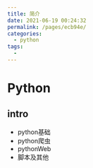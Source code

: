 ```yaml
---
title: 简介
date: 2021-06-19 00:24:32
permalink: /pages/ecb94e/
categories: 
  - python
tags: 
  - 
---
```

# Python

## intro
- python基础
- python爬虫
- pythonWeb
- 脚本及其他